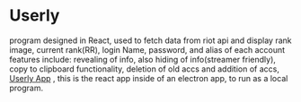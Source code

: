 # Userly
program designed in React, used to fetch data from riot api and display rank image, current rank(RR), login Name, password, and alias of each account
features include: revealing of info, also hiding of info(streamer friendly), copy to clipboard functionality, deletion of old accs and addition of accs,
[Userly App](https://drive.google.com/file/d/1HvN965Ptg2MtNRv-jKWPtD6IADd9njpv/view?usp=share_link) , this is the react app inside of an electron app, to run as a local program.
